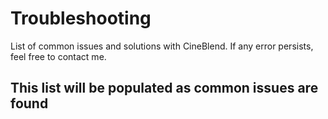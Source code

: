 # Troubleshooting
List of common issues and solutions with CineBlend. If any error persists, feel free to contact me.


## This list will be populated as common issues are found
